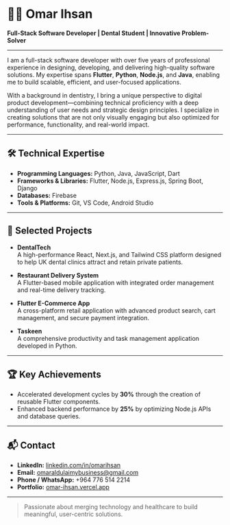 # 👨‍💻 Omar Ihsan

**Full-Stack Software Developer | Dental Student | Innovative Problem-Solver**

---

I am a full-stack software developer with over five years of professional experience in designing, developing, and delivering high-quality software solutions. My expertise spans **Flutter**, **Python**, **Node.js**, and **Java**, enabling me to build scalable, efficient, and user-focused applications.

With a background in dentistry, I bring a unique perspective to digital product development—combining technical proficiency with a deep understanding of user needs and strategic design principles. I specialize in creating solutions that are not only visually engaging but also optimized for performance, functionality, and real-world impact.

---

## 🛠️ Technical Expertise

- **Programming Languages:** Python, Java, JavaScript, Dart  
- **Frameworks & Libraries:** Flutter, Node.js, Express.js, Spring Boot, Django  
- **Databases:** Firebase  
- **Tools & Platforms:** Git, VS Code, Android Studio  

---

## 🚀 Selected Projects

- **DentalTech**  
  A high-performance React, Next.js, and Tailwind CSS platform designed to help UK dental clinics attract and retain private patients.

- **Restaurant Delivery System**  
  A Flutter-based mobile application with integrated order management and real-time delivery tracking.

- **Flutter E-Commerce App**  
  A cross-platform retail application with advanced product search, cart management, and secure payment integration.

- **Taskeen**  
  A comprehensive productivity and task management application developed in Python.

---

## 🏆 Key Achievements

- Accelerated development cycles by **30%** through the creation of reusable Flutter components.  
- Enhanced backend performance by **25%** by optimizing Node.js APIs and database queries.

---

## 📬 Contact

- **LinkedIn:** [linkedin.com/in/omarihsan](https://linkedin.com/in/omarihsan)  
- **Email:** omaraldulaimybusiness@gmail.com  
- **Phone / WhatsApp:** +964 776 514 2214  
- **Portfolio:** [omar-ihsan.vercel.app](https://omar-ihsan.vercel.app)

---

> Passionate about merging technology and healthcare to build meaningful, user-centric solutions.

